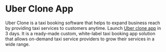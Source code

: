 # Uber Clone App
Uber Clone is a taxi booking software that helps to expand business reach by providing taxi services to customers anytime. Launch <a href="https://www.esiteworld.com/">Uber clone app</a> in 3 days. It is a ready-made custom, white-label taxi booking app solution that allows on-demand taxi service providers to grow their services in a wide range.

